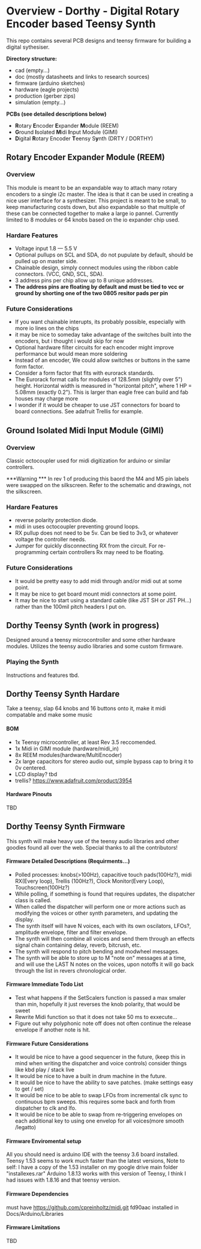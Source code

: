 # Overview - Dorthy - Digital Rotary Encoder based Teensy Synth
This repo contains several PCB designs and teensy firmware for building a digital sythesiser.




**Directory structure:**
* cad (empty...)
* doc (mostly datasheets and links to research sources)
* firmware (arduino sketches)
* hardware (eagle projects)
* production (gerber zips)
* simulation (empty...)


**PCBs (see detailed descriptions below)**
* **R**otary **E**ncoder **E**xpander **M**odule (REEM)
* **G**round **I**solated **M**idi **I**nput Module (GIMI)
* **D**igital **R**otary Encoder **T**eensy S**y**nth (DRTY / DORTHY)




## Rotary Encoder Expander Module (REEM)

### Overview

This module is meant to be an expandable way to attach many rotary encoders to a single i2c master.  The idea is that it can be used in creating a nice user interface for a synthesizer.  This project is meant to be small, to keep manufacturing costs down, but also expandable so that multiple of these can be connected together to make a large io pannel. Currently limited to 8 modules or 64 knobs based on the io expander chip used.



### Hardare Features

* Voltage input 1.8 — 5.5 V
* Optional pullups on SCL and SDA, do not pupulate by default,  should be pulled up on master side.
* Chainable design, simply connect modules using the ribbon cable connectors. (VCC, GND, SCL, SDA).
* 3 address pins per chip allow up to 8 unique addresses.  
 * **The address pins are floating by default and must be tied to vcc or ground by shorting one of the two 0805 resitor pads per pin**


### Future Considerations
* If you want chainable interupts, its probably possible, especially with more io lines on the chips
* it may be nice to someday take advantage of the switches built into the encoders, but i thought i would skip for now
* Optional hardware filter circuits for each encoder might improve performance but would mean more soldering
* Instead of an encoder, We could allow switches or buttons in the same form factor.
* Consider a form factor that fits with eurorack standards.
 * The Eurorack format calls for modules of 128.5mm (slightly over 5") height. Horizontal width is measured in "horizontal pitch", where 1 HP = 5.08mm (exactly 0.2").  This is larger than eagle free can build and fab houses may charge more 
* I wonder if it would be cheaper to use JST connectors for board to board connections.  See adafruit Trellis for example.



## **G**round **I**solated **M**idi **I**nput Module (GIMI)

### 



### Overview
Classic octocoupler used for midi digitization for arduino or similar controllers.


***Warning ***
In rev 1 of producing this baord the M4 and M5 pin labels were swapped on the silkscreen.  Refer to the schematic and drawings, not the silkscreen.




### Hardare Features
* reverse polarity protection diode.
* midi in uses octocoupler preventing ground loops.  
* RX pullup does not need to be 5v.  Can be tied to 3v3, or whatever voltage the controller needs.
* Jumper for quickly disconnecting RX from the circuit.  For re-programming certain controllers Rx may need to be floating.





### Future Considerations
* It would be pretty easy to add midi through and/or midi out at some point.
* It may be nice to get board mount midi connectors at some point.
* It may be nice to start using a standard cable (like JST SH or JST PH...) rather than the 100mil pitch headers I put on.




## Dorthy Teensy Synth (work in progress)
Designed around a teensy microcontroller and some other hardware modules.  Utilizes the teensy audio libraries and some custom firmware.

### Playing the Synth
Instructions and features tbd.

## Dorthy Teensy Synth Hardare 
Take a teensy, slap 64 knobs and 16 buttons onto it, make it midi compatable and make some music

#### BOM
* 1x Teensy microcontroller, at least Rev 3.5 reccomended.
* 1x Midi in GIMI module (hardware/midi_in)
* 8x REEM modules(hardware/MultiEncoder)
* 2x large capacitors for stereo audio out, simple bypass cap to bring it to 0v centered.
* LCD display? tbd
* trellis? https://www.adafruit.com/product/3954


#### Hardware Pinouts
TBD



## Dorthy Teensy Synth Firmware
This synth will make heavy use of the teensy audio libraries and other goodies found all over the web.  Special thanks to all the contributors!


#### Firmware Detailed Descriptions (Requirments...)
* Polled processes: knobs(>100Hz), capacitive touch pads(100Hz?), midi RX(Every loop), Trellis (100Hz?), Clock Monitor(Every Loop), Touchscreen(100Hz?)
* While polling, if something is found that requires updates, the dispatcher class is called.
* When called the dispatcher will perform one or more actions such as modifying the voices or other synth parameters, and updating the display.
* The synth itself will have N voices, each with its own oscilators, LFOs?, amplitude envelope, filter and filter envelope.
* The synth will then combine all voices and send them through an effects signal chain containing delay, reverb, bitcrush, etc.
* The synth will respond to pitch bending and modwheel messages.
* The synth will be able to store up to M "note on" messages at a time, and will use the LAST N notes on the voices, upon notoffs it will go back through the list in revers chronological order.


#### Firmware Immediate Todo List
* Test what happens if the SetScalers function is passed a max smaler than min, hopefully it just reverses the knob polarity, that would be sweet
* Rewrite Midi function so that it does not take 50 ms to exxecute...
* Figure out why polyphonic note off does not often continue the release envelope if another note is hit.


#### Firmware Future Considerations
* It would be nice to have a good sequencer in the future, (keep this in mind when writing the dispatcher and voice controls)  consider things like kbd play / stack live 
* It would be nice to have a built in drum machine in the future.
* It would be nice to have the ability to save patches.  (make settings easy to get / set)
* It would be nice to be able to swap LFOs from incremental clk sync to continuous bpm sweeps.  this requires some back and forth from dispatcher to clk and lfo.
* It would be nice to be able to swap from re-triggering envelopes on each additional key to using one envelop for all voices(more smooth /legatto)





#### Firmware Enviromental setup
All you should need is arduino IDE with the teensy 3.6 board installed.
Teensy 1.53 seems to work much faster than the latest versions, Note to self: I have a copy of the 1.53 installer on my google drive main folder "installexes.rar" 
Arduino 1.8.13 works with this version of Teensy, I think I had issues with 1.8.16 and that teensy version.


#### Firmware Dependencies
must have https://github.com/cpreinholtz/midi.git   fd90aac installed in Docs/Arduino/Libraries


#### Firmware Limitations
TBD
